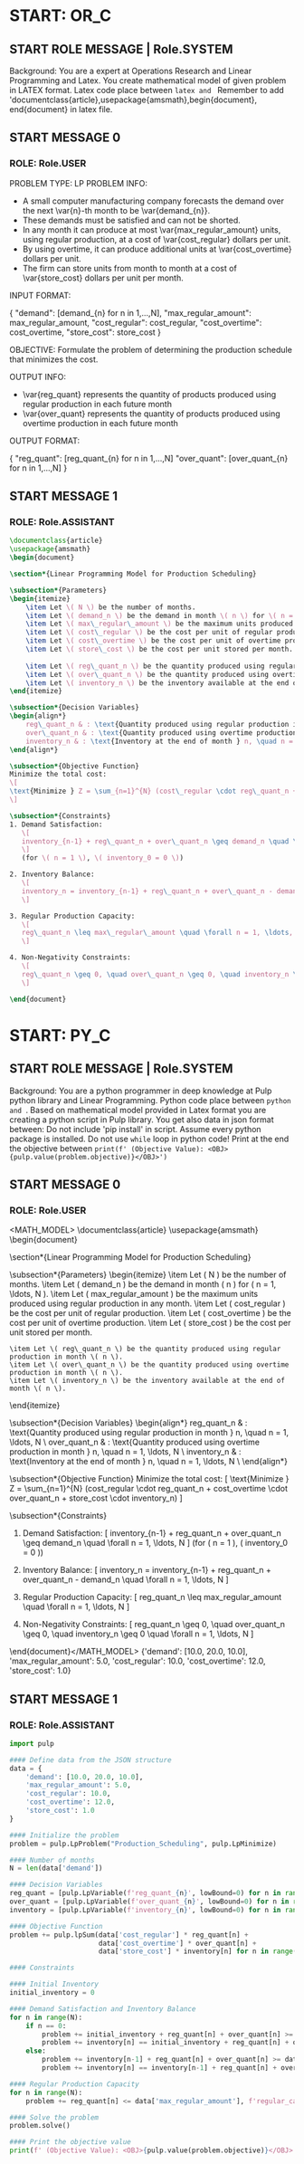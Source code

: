 # START: OR_C 
## START ROLE MESSAGE | Role.SYSTEM 
Background: You are a expert at Operations Research and Linear Programming and Latex. You create mathematical model of given problem in LATEX format. Latex code place between ```latex and ``` Remember to add 'documentclass{article},usepackage{amsmath},begin{document}, end{document} in latex file. 
## START MESSAGE 0 
### ROLE: Role.USER
<DESCRIPTION>
PROBLEM TYPE: LP
PROBLEM INFO:

- A small computer manufacturing company forecasts the demand over the next \var{n}-th month to be \var{demand_{n}}.
- These demands must be satisfied and can not be shorted.
- In any month it can produce at most \var{max_regular_amount} units, using regular production, at a cost of \var{cost_regular} dollars per unit. 
- By using overtime, it can produce additional units at \var{cost_overtime} dollars per unit. 
- The firm can store units from month to month at a cost of \var{store_cost} dollars per unit per month. 

INPUT FORMAT:

{
	"demand": [demand_{n} for n in 1,...,N],
	"max_regular_amount": max_regular_amount,
	"cost_regular": cost_regular,
	"cost_overtime": cost_overtime,
	"store_cost": store_cost
}


OBJECTIVE: Formulate the problem of determining the production schedule that minimizes the cost.

OUTPUT INFO:

- \var{reg_quant} represents the quantity of products produced using regular production in each future month
- \var{over_quant} represents the quantity of products produced using overtime production in each future month

OUTPUT FORMAT:

{
	"reg_quant": [reg_quant_{n} for n in 1,...,N]
	"over_quant": [over_quant_{n} for n in 1,...,N]
}
</DESCRIPTION>


## START MESSAGE 1 
### ROLE: Role.ASSISTANT
```latex
\documentclass{article}
\usepackage{amsmath}
\begin{document}

\section*{Linear Programming Model for Production Scheduling}

\subsection*{Parameters}
\begin{itemize}
    \item Let \( N \) be the number of months.
    \item Let \( demand_n \) be the demand in month \( n \) for \( n = 1, \ldots, N \).
    \item Let \( max\_regular\_amount \) be the maximum units produced using regular production in any month.
    \item Let \( cost\_regular \) be the cost per unit of regular production.
    \item Let \( cost\_overtime \) be the cost per unit of overtime production.
    \item Let \( store\_cost \) be the cost per unit stored per month.
    
    \item Let \( reg\_quant_n \) be the quantity produced using regular production in month \( n \).
    \item Let \( over\_quant_n \) be the quantity produced using overtime production in month \( n \).
    \item Let \( inventory_n \) be the inventory available at the end of month \( n \).
\end{itemize}

\subsection*{Decision Variables}
\begin{align*}
    reg\_quant_n & : \text{Quantity produced using regular production in month } n, \quad n = 1, \ldots, N \\
    over\_quant_n & : \text{Quantity produced using overtime production in month } n, \quad n = 1, \ldots, N \\
    inventory_n & : \text{Inventory at the end of month } n, \quad n = 1, \ldots, N \\
\end{align*}

\subsection*{Objective Function}
Minimize the total cost:
\[
\text{Minimize } Z = \sum_{n=1}^{N} (cost\_regular \cdot reg\_quant_n + cost\_overtime \cdot over\_quant_n + store\_cost \cdot inventory_n)
\]

\subsection*{Constraints}
1. Demand Satisfaction:
   \[
   inventory_{n-1} + reg\_quant_n + over\_quant_n \geq demand_n \quad \forall n = 1, \ldots, N
   \]
   (for \( n = 1 \), \( inventory_0 = 0 \))

2. Inventory Balance:
   \[
   inventory_n = inventory_{n-1} + reg\_quant_n + over\_quant_n - demand_n \quad \forall n = 1, \ldots, N
   \]

3. Regular Production Capacity:
   \[
   reg\_quant_n \leq max\_regular\_amount \quad \forall n = 1, \ldots, N
   \]

4. Non-Negativity Constraints:
   \[
   reg\_quant_n \geq 0, \quad over\_quant_n \geq 0, \quad inventory_n \geq 0 \quad \forall n = 1, \ldots, N
   \]

\end{document}
```

# START: PY_C 
## START ROLE MESSAGE | Role.SYSTEM 
Background: You are a python programmer in deep knowledge at Pulp python library and Linear Programming. Python code place between ```python and ```. Based on mathematical model provided in Latex format you are creating a python script in Pulp library. You get also data in json format between: <DATA></DATA> Do not include 'pip install' in script. Assume every python package is installed. Do not use `while` loop in python code! Print at the end the objective between <OBJ></OBJ> `print(f' (Objective Value): <OBJ>{pulp.value(problem.objective)}</OBJ>')` 
## START MESSAGE 0 
### ROLE: Role.USER
<MATH_MODEL>
\documentclass{article}
\usepackage{amsmath}
\begin{document}

\section*{Linear Programming Model for Production Scheduling}

\subsection*{Parameters}
\begin{itemize}
    \item Let \( N \) be the number of months.
    \item Let \( demand_n \) be the demand in month \( n \) for \( n = 1, \ldots, N \).
    \item Let \( max\_regular\_amount \) be the maximum units produced using regular production in any month.
    \item Let \( cost\_regular \) be the cost per unit of regular production.
    \item Let \( cost\_overtime \) be the cost per unit of overtime production.
    \item Let \( store\_cost \) be the cost per unit stored per month.
    
    \item Let \( reg\_quant_n \) be the quantity produced using regular production in month \( n \).
    \item Let \( over\_quant_n \) be the quantity produced using overtime production in month \( n \).
    \item Let \( inventory_n \) be the inventory available at the end of month \( n \).
\end{itemize}

\subsection*{Decision Variables}
\begin{align*}
    reg\_quant_n & : \text{Quantity produced using regular production in month } n, \quad n = 1, \ldots, N \\
    over\_quant_n & : \text{Quantity produced using overtime production in month } n, \quad n = 1, \ldots, N \\
    inventory_n & : \text{Inventory at the end of month } n, \quad n = 1, \ldots, N \\
\end{align*}

\subsection*{Objective Function}
Minimize the total cost:
\[
\text{Minimize } Z = \sum_{n=1}^{N} (cost\_regular \cdot reg\_quant_n + cost\_overtime \cdot over\_quant_n + store\_cost \cdot inventory_n)
\]

\subsection*{Constraints}
1. Demand Satisfaction:
   \[
   inventory_{n-1} + reg\_quant_n + over\_quant_n \geq demand_n \quad \forall n = 1, \ldots, N
   \]
   (for \( n = 1 \), \( inventory_0 = 0 \))

2. Inventory Balance:
   \[
   inventory_n = inventory_{n-1} + reg\_quant_n + over\_quant_n - demand_n \quad \forall n = 1, \ldots, N
   \]

3. Regular Production Capacity:
   \[
   reg\_quant_n \leq max\_regular\_amount \quad \forall n = 1, \ldots, N
   \]

4. Non-Negativity Constraints:
   \[
   reg\_quant_n \geq 0, \quad over\_quant_n \geq 0, \quad inventory_n \geq 0 \quad \forall n = 1, \ldots, N
   \]

\end{document}</MATH_MODEL>
<DATA>
{'demand': [10.0, 20.0, 10.0], 'max_regular_amount': 5.0, 'cost_regular': 10.0, 'cost_overtime': 12.0, 'store_cost': 1.0}</DATA>


## START MESSAGE 1 
### ROLE: Role.ASSISTANT
```python
import pulp

#### Define data from the JSON structure
data = {
    'demand': [10.0, 20.0, 10.0],
    'max_regular_amount': 5.0,
    'cost_regular': 10.0,
    'cost_overtime': 12.0,
    'store_cost': 1.0
}

#### Initialize the problem
problem = pulp.LpProblem("Production_Scheduling", pulp.LpMinimize)

#### Number of months
N = len(data['demand'])

#### Decision Variables
reg_quant = [pulp.LpVariable(f'reg_quant_{n}', lowBound=0) for n in range(N)]
over_quant = [pulp.LpVariable(f'over_quant_{n}', lowBound=0) for n in range(N)]
inventory = [pulp.LpVariable(f'inventory_{n}', lowBound=0) for n in range(N)]

#### Objective Function
problem += pulp.lpSum(data['cost_regular'] * reg_quant[n] +
                      data['cost_overtime'] * over_quant[n] +
                      data['store_cost'] * inventory[n] for n in range(N))

#### Constraints

#### Initial Inventory
initial_inventory = 0

#### Demand Satisfaction and Inventory Balance
for n in range(N):
    if n == 0:
        problem += initial_inventory + reg_quant[n] + over_quant[n] >= data['demand'][n], f'demand_satisfaction_{n}'
        problem += inventory[n] == initial_inventory + reg_quant[n] + over_quant[n] - data['demand'][n], f'inventory_balance_{n}'
    else:
        problem += inventory[n-1] + reg_quant[n] + over_quant[n] >= data['demand'][n], f'demand_satisfaction_{n}'
        problem += inventory[n] == inventory[n-1] + reg_quant[n] + over_quant[n] - data['demand'][n], f'inventory_balance_{n}'

#### Regular Production Capacity
for n in range(N):
    problem += reg_quant[n] <= data['max_regular_amount'], f'regular_capacity_{n}'

#### Solve the problem
problem.solve()

#### Print the objective value
print(f' (Objective Value): <OBJ>{pulp.value(problem.objective)}</OBJ>')
```


